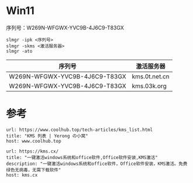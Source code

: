 # Win11

序列号：W269N-WFGWX-YVC9B-4J6C9-T83GX

```shell
slmgr -ipk <序列号>
slmgr -skms <激活服务器>
slmgr -ato
```

| 序列号                           | 激活服务器         |
| ----------------------------- | ------------- |
| W269N-WFGWX-YVC9B-4J6C9-T83GX | kms.0t.net.cn |
| W269N-WFGWX-YVC9B-4J6C9-T83GX | kms.03k.org   |

# 参考

```cardlink
url: https://www.coolhub.top/tech-articles/kms_list.html
title: "KMS 列表 | Yerong の小窝"
host: www.coolhub.top
```

```cardlink
url: https://kms.cx/
title: "一键激活windows系统和office软件,Office软件安装,KMS激活"
description: "一键激活windows系统和office软件，Office软件安装，KMS激活。免费绿色无病毒，无需下载软件"
host: kms.cx
```
